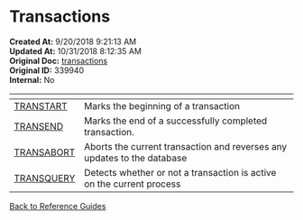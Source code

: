 # Transactions

**Created At:** 9/20/2018 9:21:13 AM  
**Updated At:** 10/31/2018 8:12:35 AM  
**Original Doc:** [transactions](https://docs.jbase.com/49273-transactions/transactions)  
**Original ID:** 339940  
**Internal:** No  

| <!----> | <!----> |
| --- | --- |
| [TRANSTART](./../jbc/transtart/README.md) | Marks the beginning of a transaction |
| [TRANSEND](./../jbc/transend/README.md) | Marks the end of a successfully completed transaction. |
| [TRANSABORT](./../jbc/transabort/README.md) | Aborts the current transaction and reverses any updates to the database |
| [TRANSQUERY](./../jbc/transquery/README.md) | Detects whether or not a transaction is active on the current process |

[Back to Reference Guides](./../README.md)